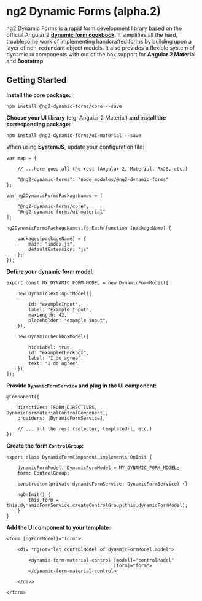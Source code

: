 # ng2 Dynamic Forms (alpha.2)

ng2 Dynamic Forms is a rapid form development library based on the official Angular 2
[**dynamic form cookbook**](https://angular.io/docs/ts/latest/cookbook/dynamic-form.html).
It simplifies all the hard, troublesome work of implementing handcrafted forms by building
upon a layer of non-redundant object models.
It also provides a flexible system of dynamic ui components with out of the box support for
**Angular 2 Material** and **Bootstrap**.

## Getting Started

**Install the core package:**
```
npm install @ng2-dynamic-forms/core --save
```
**Choose your UI library** (e.g. Angular 2 Material) **and install the corresponding package:**
```
npm install @ng2-dynamic-forms/ui-material --save
```
When using **SystemJS**, update your configuration file:
```
var map = {

    // ...here goes all the rest (Angular 2, Material, RxJS, etc.)

    "@ng2-dynamic-forms": "node_modules/@ng2-dynamic-forms"
};

var ng2DynamicFormsPackageNames = [

    "@ng2-dynamic-forms/core",
    "@ng2-dynamic-forms/ui-material"
];

ng2DynamicFormsPackageNames.forEach(function (packageName) {

    packages[packageName] = {
        main: "index.js",
        defaultExtension: "js"
    };
});
```

**Define your dynamic form model:**
```
export const MY_DYNAMIC_FORM_MODEL = new DynamicFormModel([

    new DynamicTextInputModel({

        id: "exampleInput",
        label: "Example Input",
        maxLength: 42,
        placeholder: "example input",
    }),

    new DynamicCheckboxModel({

        hideLabel: true,
        id: "exampleCheckbox",
        label: "I do agree",
        text: "I do agree"
    })
]);
```
**Provide `DynamicFormService` and plug in the UI component:**

```
@Component({

    directives: [FORM_DIRECTIVES, DynamicFormMaterialControlComponent],
    providers: [DynamicFormService],

    // ... all the rest (selector, templateUrl, etc.)
})
```

**Create the form `ControlGroup`:**
```
export class DynamicFormComponent implements OnInit {

    dynamicFormModel: DynamicFormModel = MY_DYNAMIC_FORM_MODEL;
    form: ControlGroup;

    constructor(private dynamicFormService: DynamicFormService) {}

    ngOnInit() {
        this.form = this.dynamicFormService.createControlGroup(this.dynamicFormModel);
    }
}
```

**Add the UI component to your template:**
```
<form [ngFormModel]="form">

    <div *ngFor="let controlModel of dynamicFormModel.model">

        <dynamic-form-material-control [model]="controlModel"
                                       [form]="form">
        </dynamic-form-material-control>

    </div>

</form>
```
